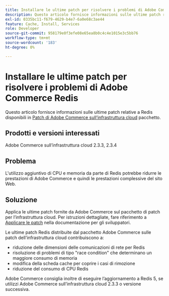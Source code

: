 ```yaml
---
title: Installare le ultime patch per risolvere i problemi di Adobe Commerce Redis
description: Questo articolo fornisce informazioni sulle ultime patch relative a Redis disponibili nel pacchetto [Adobe Commerce sulle patch dell’infrastruttura cloud](https://devdocs.magento.com/cloud/project/project-patch.html).
exl-id: 0335bc11-f679-4629-b4e7-6a0e68c3ae44
feature: Cache, Install, Services
role: Developer
source-git-commit: 958179e0f3efe08e65ea8b0c4c4e1015e3c5bb76
workflow-type: tm+mt
source-wordcount: '183'
ht-degree: 0%

---
```


# Installare le ultime patch per risolvere i problemi di Adobe Commerce Redis

Questo articolo fornisce informazioni sulle ultime patch relative a Redis disponibili in [Patch di Adobe Commerce sull’infrastruttura cloud](https://devdocs.magento.com/cloud/project/project-patch.html) pacchetto.

## Prodotti e versioni interessati

Adobe Commerce sull’infrastruttura cloud 2.3.3, 2.3.4

## Problema

L&#39;utilizzo aggiuntivo di CPU e memoria da parte di Redis potrebbe ridurre le prestazioni di Adobe Commerce e quindi le prestazioni complessive del sito Web.

## Soluzione

Applica le ultime patch fornite da Adobe Commerce sul pacchetto di patch per l’infrastruttura cloud. Per istruzioni dettagliate, fare riferimento a [Applicare le patch](https://devdocs.magento.com/cloud/project/project-patch.html) nella documentazione per gli sviluppatori.

Le ultime patch Redis distribuite dal pacchetto Adobe Commerce sulle patch dell’infrastruttura cloud contribuiscono a:

* riduzione delle dimensioni delle comunicazioni di rete per Redis
* risoluzione di problemi di tipo &quot;race condition&quot; che determinano un maggiore consumo di memoria
* modifica della scheda cache per coprire i casi di rimozione
* riduzione del consumo di CPU Redis

Adobe Commerce consiglia inoltre di eseguire l’aggiornamento a Redis 5, se utilizzi Adobe Commerce sull’infrastruttura cloud 2.3.3 o versione successiva.
